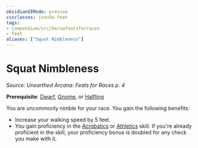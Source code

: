 ```yaml
---
obsidianUIMode: preview
cssclasses: json5e-feat
tags:
- compendium/src/5e/uafeatsforraces
- feat
aliases: ["Squat Nimbleness"]
---
```

# Squat Nimbleness
*Source: Unearthed Arcana: Feats for Races p. 4*  

**Prerequisite**: [Dwarf](/Systems/5e/races/dwarf.md), [Gnome](/Systems/5e/races/gnome.md), or [Halfling](/Systems/5e/races/halfling.md)

You are uncommonly nimble for your race. You gain the following benefits:

- Increase your walking speed by 5 feet.  
- You gain proficiency in the [Acrobatics](/Systems/5e/rules/skills.md#Acrobatics) or [Athletics](/Systems/5e/rules/skills.md#Athletics) skill. If you're already proficient in the skill, your proficiency bonus is doubled for any check you make with it.